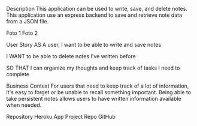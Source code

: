 Description
This application can be used to write, save, and delete notes. This application use an express backend to save and retrieve note data from a JSON file.

Foto 1
Foto 2

User Story
AS A user, I want to be able to write and save notes

I WANT to be able to delete notes I've written before

SO THAT I can organize my thoughts and keep track of tasks I need to complete

Business Context
For users that need to keep track of a lot of information, it's easy to forget or be unable to recall something important. Being able to take persistent notes allows users to have written information available when needed.

Repository
Heroku App
Project Repo
GitHub